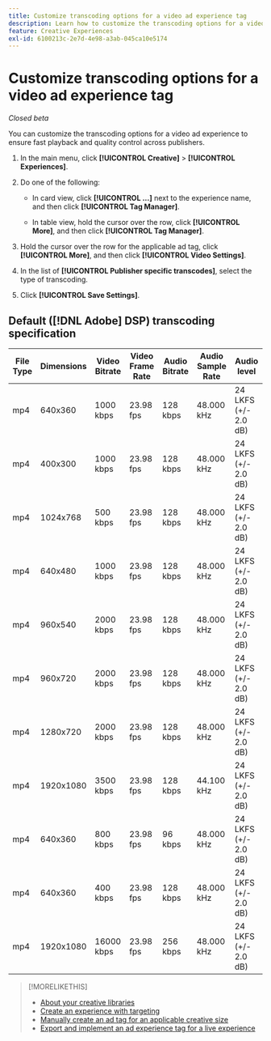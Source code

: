 ```yaml
---
title: Customize transcoding options for a video ad experience tag
description: Learn how to customize the transcoding options for a video ad tag.
feature: Creative Experiences
exl-id: 6100213c-2e7d-4e98-a3ab-045ca10e5174
---
```

# Customize transcoding options for a video ad experience tag

*Closed beta*

You can customize the transcoding options for a video ad experience to ensure fast playback and quality control across publishers.

1. In the main menu, click **[!UICONTROL Creative]** > **[!UICONTROL Experiences]**.

1. Do one of the following:

   * In card view, click **[!UICONTROL ...]** next to the experience name, and then click **[!UICONTROL Tag Manager]**.
 
   * In table view, hold the cursor over the row, click **[!UICONTROL More]**, and then click **[!UICONTROL Tag Manager]**.

1. Hold the cursor over the row for the applicable ad tag, click **[!UICONTROL More]**, and then click **[!UICONTROL Video Settings]**.

1. In the list of **[!UICONTROL Publisher specific transcodes]**, select the type of transcoding.

1. Click **[!UICONTROL Save Settings]**.

## Default ([!DNL Adobe] DSP) transcoding specification

| File Type | Dimensions | Video Bitrate | Video Frame Rate | Audio Bitrate | Audio Sample Rate | Audio level |
|---|---|---|---|---|---|---|
| mp4 | 640x360 | 1000 kbps | 23.98 fps | 128 kbps | 48.000 kHz | 24 LKFS (+/- 2.0 dB) |
| mp4 | 400x300 | 1000 kbps | 23.98 fps | 128 kbps | 48.000 kHz | 24 LKFS (+/- 2.0 dB) |
| mp4 | 1024x768 | 500 kbps | 23.98 fps | 128 kbps | 48.000 kHz | 24 LKFS (+/- 2.0 dB) |
| mp4 | 640x480 | 1000 kbps | 23.98 fps | 128 kbps | 48.000 kHz | 24 LKFS (+/- 2.0 dB) |
| mp4 | 960x540 | 2000 kbps | 23.98 fps | 128 kbps | 48.000 kHz | 24 LKFS (+/- 2.0 dB) |
| mp4 | 960x720 | 2000 kbps | 23.98 fps | 128 kbps | 48.000 kHz | 24 LKFS (+/- 2.0 dB) |
| mp4 | 1280x720 | 2000 kbps | 23.98 fps | 128 kbps | 48.000 kHz | 24 LKFS (+/- 2.0 dB) |
| mp4 | 1920x1080 | 3500 kbps | 23.98 fps | 128 kbps | 44.100 kHz | 24 LKFS (+/- 2.0 dB) |
| mp4 | 640x360 | 800 kbps | 23.98 fps | 96 kbps | 48.000 kHz | 24 LKFS (+/- 2.0 dB) |
| mp4 | 640x360 | 400 kbps | 23.98 fps | 128 kbps | 48.000 kHz | 24 LKFS (+/- 2.0 dB) |
| mp4 | 1920x1080 | 16000 kbps | 23.98 fps | 256 kbps | 48.000 kHz | 24 LKFS (+/- 2.0 dB) |

>[!MORELIKETHIS]
>
>* [About your creative libraries](/help/creative/creative-libraries/creative-libraries-about.md)
>* [Create an experience with targeting](/help/creative/experiences/experience-create-targeting.md)
>* [Manually create an ad tag for an applicable creative size](experience-tag-create-manually.md)
>* [Export and implement an ad experience tag for a live experience](experience-tag-export.md)
